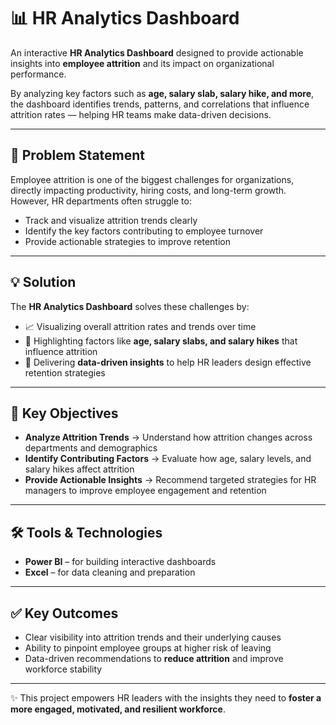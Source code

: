 # 📊 HR Analytics Dashboard

An interactive **HR Analytics Dashboard** designed to provide actionable insights into **employee attrition** and its impact on organizational performance.  

By analyzing key factors such as **age, salary slab, salary hike, and more**, the dashboard identifies trends, patterns, and correlations that influence attrition rates — helping HR teams make data-driven decisions.

---

## 🚩 Problem Statement
Employee attrition is one of the biggest challenges for organizations, directly impacting productivity, hiring costs, and long-term growth.  
However, HR departments often struggle to:
- Track and visualize attrition trends clearly  
- Identify the key factors contributing to employee turnover  
- Provide actionable strategies to improve retention  

---

## 💡 Solution
The **HR Analytics Dashboard** solves these challenges by:
- 📈 Visualizing overall attrition rates and trends over time  
- 🔎 Highlighting factors like **age, salary slabs, and salary hikes** that influence attrition  
- 🎯 Delivering **data-driven insights** to help HR leaders design effective retention strategies  

---

## 🎯 Key Objectives
- **Analyze Attrition Trends** → Understand how attrition changes across departments and demographics  
- **Identify Contributing Factors** → Evaluate how age, salary levels, and salary hikes affect attrition  
- **Provide Actionable Insights** → Recommend targeted strategies for HR managers to improve employee engagement and retention  

---

## 🛠️ Tools & Technologies
- **Power BI** – for building interactive dashboards  
- **Excel** – for data cleaning and preparation  

---

## ✅ Key Outcomes
- Clear visibility into attrition trends and their underlying causes  
- Ability to pinpoint employee groups at higher risk of leaving  
- Data-driven recommendations to **reduce attrition** and improve workforce stability  

---

✨ This project empowers HR leaders with the insights they need to **foster a more engaged, motivated, and resilient workforce**.  
